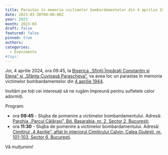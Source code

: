 ```yaml
---
title: Parastas în memoria victimelor bombardamentelor din 4 aprilie 1944
date: 2023-03-30T00:00:00Z
year: 2023
month: 2023-03
draft: false
featured: false
pinned: true
authors:
categories:
  - Evenimente
#tags:
---
```

Joi, 4 aprilie 2024, ora 09:45, la [Biserica „Sfinții Împărați Constantin și Elena” și „Sfânta Cuvioasă Parascheva”](/contact "Biserica „Sfinții Împărați Constantin și Elena” și „Sfânta Cuvioasă Parascheva”"), va avea loc un parastas în memoria victimelor bombardamentelor din [4 aprilie 1944](https://4aprilie1944.ro "4 aprilie 1944").

Invităm pe toți cei interesați să ne rugăm împreună pentru sufletele celor adormiți.

Program:
- ora **09:45** - Slujba de pomenire a victimelor bombardamentului. Adresă: [Parohia „Parcul Călărași”, Bd. Basarabia, nr. 2, Sector 2, București](https://www.google.com/maps/dir//Biserica+Sfin%C8%9Bii+%C3%8Emp%C4%83ra%C8%9Bi+Constantin+%C8%99i+Elena+Intrarea+Sectorului+15+Bucure%C8%99ti/@44.4320098,26.1407181,17z/data=!4m8!4m7!1m0!1m5!1m1!1s0x40b1fed0e6c5eb3b:0xd304d8d55d9c2fcf!2m2!1d26.1407181!2d44.4320098 "Parohia „Parcul Călărași”, Bd. Basarabia, nr. 2, Sector 2, București");
- ora **11:30** - Slujba de pomenire a victimelor bombardamentului. Adresă: [Cimitirul „4 Aprilie”, aflat în interiorul Cimitirului Calvin, Calea Giulești, nr. 101-103, Sector 6, București](https://www.google.com/maps/dir//Cimitirul+4+Aprilie,+Bucure%C8%99ti/@44.4575881,26.0499757,17z/data=!4m9!4m8!1m0!1m5!1m1!1s0x40b201d70b0803b5:0xad0df3ff733337c2!2m2!1d26.0521644!2d44.4575881!3e0 "Cimitirul „4 Aprilie”, aflat în interiorul Cimitirului Calvin, Calea Giulești, nr. 101-103, Sector 6, București").

Vă mulțumim!